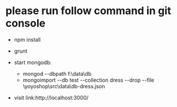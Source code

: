# please run follow command in git console
* npm install
* grunt

* start mongodb:
    * mongod --dbpath f:\data\db
    * mongoimport --db test --collection dress --drop --file \yoyoshop\src\data\db-dress.json

* visit link:http://localhost:3000/

